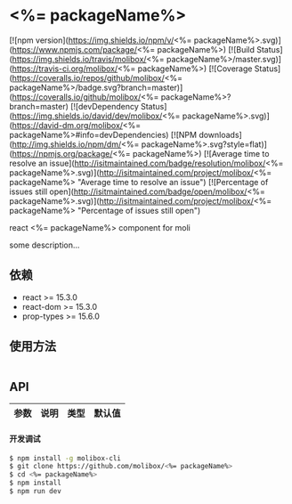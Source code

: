 # <%= packageName%>

[![npm version](https://img.shields.io/npm/v/<%= packageName%>.svg)](https://www.npmjs.com/package/<%= packageName%>)
[![Build Status](https://img.shields.io/travis/molibox/<%= packageName%>/master.svg)](https://travis-ci.org/molibox/<%= packageName%>)
[![Coverage Status](https://coveralls.io/repos/github/molibox/<%= packageName%>/badge.svg?branch=master)](https://coveralls.io/github/molibox/<%= packageName%>?branch=master)
[![devDependency Status](https://img.shields.io/david/dev/molibox/<%= packageName%>.svg)](https://david-dm.org/molibox/<%= packageName%>#info=devDependencies)
[![NPM downloads](http://img.shields.io/npm/dm/<%= packageName%>.svg?style=flat)](https://npmjs.org/package/<%= packageName%>)
[![Average time to resolve an issue](http://isitmaintained.com/badge/resolution/molibox/<%= packageName%>.svg)](http://isitmaintained.com/project/molibox/<%= packageName%> "Average time to resolve an issue")
[![Percentage of issues still open](http://isitmaintained.com/badge/open/molibox/<%= packageName%>.svg)](http://isitmaintained.com/project/molibox/<%= packageName%> "Percentage of issues still open")


react <%= packageName%> component for moli

some description...

## 依赖

- react >= 15.3.0
- react-dom >= 15.3.0
- prop-types >= 15.6.0

## 使用方法

```js

```



## API

|参数|说明|类型|默认值|
|:--|:---:|:--:|---:|

#### 开发调试

```sh
$ npm install -g molibox-cli
$ git clone https://github.com/molibox/<%= packageName%>
$ cd <%= packageName%>
$ npm install
$ npm run dev
```

